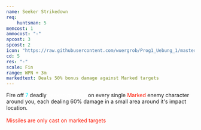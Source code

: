 ```yaml
---
name: Seeker Strikedown
req: 
    huntsman: 5
memcost: 1
ammocost: "-"
apcost: 3
spcost: 2
icon: "https://raw.githubusercontent.com/wuergrob/Prog1_Uebung_1/master/media/skills/SeekerStrikedown.png"
cd: 5
res: "-"
scale: Fin
range: WPN + 3m
markedtext: Deals 50% bonus damage against Marked targets
---
```

Fire off <font color='#00EFFF'>7</font> deadly <font color='#FFFFFF'>seeker-missiles</font> on every single <font color='#FF1500'>Marked</font> enemy character around you, each dealing 60% damage in a small area around it's impact location.<br><br>
            <font color='#FF1500'>Missiles are only cast on marked targets</font>